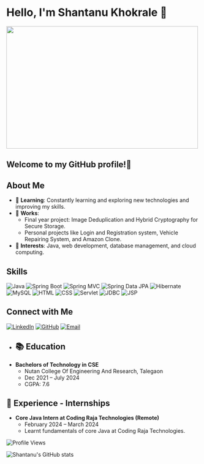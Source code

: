 # Hello, I'm Shantanu Khokrale 👋
<img align="center" src="https://github.com/abhisheknaiidu/abhisheknaiidu/blob/master/code.gif?raw=true" width="500" height="320" />

## Welcome to my GitHub profile!🌟

## About Me
- 🌱 **Learning**: Constantly learning and exploring new technologies and improving my skills.
- 🔭 **Works**: 
  - Final year project: Image Deduplication and Hybrid Cryptography for Secure Storage.
  - Personal projects like Login and Registration system, Vehicle Repairing System, and Amazon Clone.
- 🤔 **Interests**: Java, web development, database management, and cloud computing.
  

## Skills
![Java](https://img.shields.io/badge/Java-ED8B00?style=for-the-badge&logo=java&logoColor=white)
![Spring Boot](https://img.shields.io/badge/Spring%20Boot-6DB33F?style=for-the-badge&logo=springboot&logoColor=white)
![Spring MVC](https://img.shields.io/badge/Spring%20MVC-6DB33F?style=for-the-badge&logo=spring&logoColor=white)
![Spring Data JPA](https://img.shields.io/badge/Spring%20Data%20JPA-6DB33F?style=for-the-badge&logo=spring&logoColor=white)
![Hibernate](https://img.shields.io/badge/Hibernate-59666C?style=for-the-badge&logo=hibernate&logoColor=white)
![MySQL](https://img.shields.io/badge/MySQL-4479A1?style=for-the-badge&logo=mysql&logoColor=white)
![HTML](https://img.shields.io/badge/HTML5-E34F26?style=for-the-badge&logo=html5&logoColor=white)
![CSS](https://img.shields.io/badge/CSS3-1572B6?style=for-the-badge&logo=css3&logoColor=white)
![Servlet](https://img.shields.io/badge/Servlet-4EA94B?style=for-the-badge&logo=java&logoColor=white)
 ![JDBC](https://img.shields.io/badge/JDBC-4479A1?style=for-the-badge&logo=java&logoColor=white)
 ![JSP](https://img.shields.io/badge/JSP-4285F4?style=for-the-badge&logo=java&logoColor=white)


## Connect with Me
 [![LinkedIn](https://img.shields.io/badge/LinkedIn-0077B5?style=flat&logo=linkedin&logoColor=white)](https://www.linkedin.com/in/shantanu-khokrale-407503232)
   [![GitHub](https://img.shields.io/badge/GitHub-100000?style=flat&logo=github&logoColor=white)](https://github.com/shantanu2741)
   [![Email](https://img.shields.io/badge/Email-D14836?style=flat&logo=gmail&logoColor=white)](mailto:shantanukhokrale14@gmail.com)
  - ## 📚  Education
- **Bachelors of Technology in CSE**
  - Nutan College Of Engineering And Research, Talegaon
  - Dec 2021 – July 2024
  - CGPA: 7.6



##  💼 Experience - Internships
- **Core Java Intern at Coding Raja Technologies (Remote)**
  - February 2024 – March 2024
  - Learnt fundamentals of core Java at Coding Raja Technologies.



![Profile Views](https://komarev.com/ghpvc/?username=shantanu2741&style=flat-square)

<!-- GitHub Stats -->
![Shantanu's GitHub stats](https://github-readme-stats.vercel.app/api?username=shantanu2741&show_icons=true&theme=radical)

